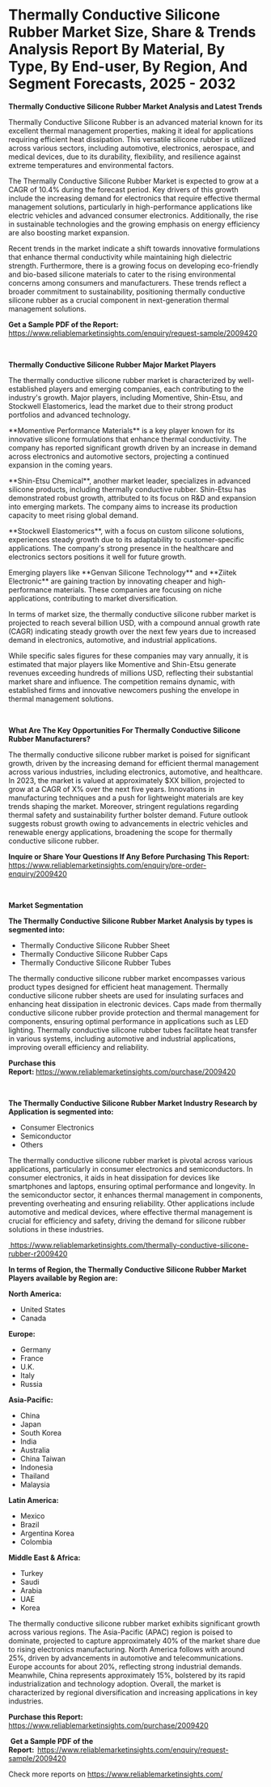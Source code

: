 <p><h1>Thermally Conductive Silicone Rubber Market Size, Share & Trends Analysis Report By Material, By Type, By End-user, By Region, And Segment Forecasts, 2025 - 2032</h1></p><p><strong>Thermally Conductive Silicone Rubber Market Analysis and Latest Trends</strong></p>
<p><p>Thermally Conductive Silicone Rubber is an advanced material known for its excellent thermal management properties, making it ideal for applications requiring efficient heat dissipation. This versatile silicone rubber is utilized across various sectors, including automotive, electronics, aerospace, and medical devices, due to its durability, flexibility, and resilience against extreme temperatures and environmental factors.</p><p>The Thermally Conductive Silicone Rubber Market is expected to grow at a CAGR of 10.4% during the forecast period. Key drivers of this growth include the increasing demand for electronics that require effective thermal management solutions, particularly in high-performance applications like electric vehicles and advanced consumer electronics. Additionally, the rise in sustainable technologies and the growing emphasis on energy efficiency are also boosting market expansion.</p><p>Recent trends in the market indicate a shift towards innovative formulations that enhance thermal conductivity while maintaining high dielectric strength. Furthermore, there is a growing focus on developing eco-friendly and bio-based silicone materials to cater to the rising environmental concerns among consumers and manufacturers. These trends reflect a broader commitment to sustainability, positioning thermally conductive silicone rubber as a crucial component in next-generation thermal management solutions.</p></p>
<p><strong>Get a Sample PDF of the Report:&nbsp;</strong> <a href="https://www.reliablemarketinsights.com/enquiry/request-sample/2009420?utm_campaign=2206&utm_medium=2&utm_source=Github&utm_content=ia&utm_term=01042025&utm_id=thermally-conductive-silicone-rubber">https://www.reliablemarketinsights.com/enquiry/request-sample/2009420</a></p>
<p>&nbsp;</p>
<p><strong>Thermally Conductive Silicone Rubber Major Market Players</strong></p>
<p><p>The thermally conductive silicone rubber market is characterized by well-established players and emerging companies, each contributing to the industry's growth. Major players, including Momentive, Shin-Etsu, and Stockwell Elastomerics, lead the market due to their strong product portfolios and advanced technology.</p><p>**Momentive Performance Materials** is a key player known for its innovative silicone formulations that enhance thermal conductivity. The company has reported significant growth driven by an increase in demand across electronics and automotive sectors, projecting a continued expansion in the coming years.</p><p>**Shin-Etsu Chemical**, another market leader, specializes in advanced silicone products, including thermally conductive rubber. Shin-Etsu has demonstrated robust growth, attributed to its focus on R&D and expansion into emerging markets. The company aims to increase its production capacity to meet rising global demand.</p><p>**Stockwell Elastomerics**, with a focus on custom silicone solutions, experiences steady growth due to its adaptability to customer-specific applications. The company's strong presence in the healthcare and electronics sectors positions it well for future growth.</p><p>Emerging players like **Genvan Silicone Technology** and **Ziitek Electronic** are gaining traction by innovating cheaper and high-performance materials. These companies are focusing on niche applications, contributing to market diversification.</p><p>In terms of market size, the thermally conductive silicone rubber market is projected to reach several billion USD, with a compound annual growth rate (CAGR) indicating steady growth over the next few years due to increased demand in electronics, automotive, and industrial applications.</p><p>While specific sales figures for these companies may vary annually, it is estimated that major players like Momentive and Shin-Etsu generate revenues exceeding hundreds of millions USD, reflecting their substantial market share and influence. The competition remains dynamic, with established firms and innovative newcomers pushing the envelope in thermal management solutions.</p></p>
<p>&nbsp;</p>
<p><strong>What Are The Key Opportunities For Thermally Conductive Silicone Rubber Manufacturers?</strong></p>
<p><p>The thermally conductive silicone rubber market is poised for significant growth, driven by the increasing demand for efficient thermal management across various industries, including electronics, automotive, and healthcare. In 2023, the market is valued at approximately $XX billion, projected to grow at a CAGR of X% over the next five years. Innovations in manufacturing techniques and a push for lightweight materials are key trends shaping the market. Moreover, stringent regulations regarding thermal safety and sustainability further bolster demand. Future outlook suggests robust growth owing to advancements in electric vehicles and renewable energy applications, broadening the scope for thermally conductive silicone rubber.</p></p>
<p><strong>Inquire or Share Your Questions If Any Before Purchasing This Report:</strong> <a href="https://www.reliablemarketinsights.com/enquiry/pre-order-enquiry/2009420?utm_campaign=2206&utm_medium=2&utm_source=Github&utm_content=ia&utm_term=01042025&utm_id=thermally-conductive-silicone-rubber">https://www.reliablemarketinsights.com/enquiry/pre-order-enquiry/2009420</a></p>
<p>&nbsp;</p>
<p><strong>Market Segmentation</strong></p>
<p><strong>The Thermally Conductive Silicone Rubber Market Analysis by types is segmented into:</strong></p>
<p><ul><li>Thermally Conductive Silicone Rubber Sheet</li><li>Thermally Conductive Silicone Rubber Caps</li><li>Thermally Conductive Silicone Rubber Tubes</li></ul></p>
<p><p>The thermally conductive silicone rubber market encompasses various product types designed for efficient heat management. Thermally conductive silicone rubber sheets are used for insulating surfaces and enhancing heat dissipation in electronic devices. Caps made from thermally conductive silicone rubber provide protection and thermal management for components, ensuring optimal performance in applications such as LED lighting. Thermally conductive silicone rubber tubes facilitate heat transfer in various systems, including automotive and industrial applications, improving overall efficiency and reliability.</p></p>
<p><strong>Purchase this Report:&nbsp;</strong><a href="https://www.reliablemarketinsights.com/purchase/2009420?utm_campaign=2206&utm_medium=2&utm_source=Github&utm_content=ia&utm_term=01042025&utm_id=thermally-conductive-silicone-rubber">https://www.reliablemarketinsights.com/purchase/2009420</a></p>
<p>&nbsp;</p>
<p><strong>The Thermally Conductive Silicone Rubber Market Industry Research by Application is segmented into:</strong></p>
<p><ul><li>Consumer Electronics</li><li>Semiconductor</li><li>Others</li></ul></p>
<p><p>The thermally conductive silicone rubber market is pivotal across various applications, particularly in consumer electronics and semiconductors. In consumer electronics, it aids in heat dissipation for devices like smartphones and laptops, ensuring optimal performance and longevity. In the semiconductor sector, it enhances thermal management in components, preventing overheating and ensuring reliability. Other applications include automotive and medical devices, where effective thermal management is crucial for efficiency and safety, driving the demand for silicone rubber solutions in these industries.</p></p>
<p><a href="https://www.reliablemarketinsights.com/thermally-conductive-silicone-rubber-r2009420?utm_campaign=2206&utm_medium=2&utm_source=Github&utm_content=ia&utm_term=01042025&utm_id=thermally-conductive-silicone-rubber">&nbsp;https://www.reliablemarketinsights.com/thermally-conductive-silicone-rubber-r2009420</a></p>
<p><strong>In terms of Region, the Thermally Conductive Silicone Rubber Market Players available by Region are:</strong></p>
<p>
    <p> <strong> North America: </strong>
        <ul>
            <li>United States</li>
            <li>Canada</li>
        </ul>
        </p> 
    <p> <strong> Europe: </strong>
        <ul>
            <li>Germany</li>
            <li>France</li>
            <li>U.K.</li>
            <li>Italy</li>
            <li>Russia</li>
        </ul>
        </p> 
    <p> <strong> Asia-Pacific: </strong>
        <ul>
            <li>China</li>
            <li>Japan</li>
            <li>South Korea</li>
            <li>India</li>
            <li>Australia</li>
            <li>China Taiwan</li>
            <li>Indonesia</li>
            <li>Thailand</li>
            <li>Malaysia</li>
        </ul>
        </p> 
    <p> <strong> Latin America: </strong>
        <ul>
            <li>Mexico</li>
            <li>Brazil</li>
            <li>Argentina Korea</li>
            <li>Colombia</li>
        </ul>
        </p> 
    <p> <strong> Middle East & Africa: </strong>
        <ul>
            <li>Turkey</li>
            <li>Saudi</li>
            <li>Arabia</li>
            <li>UAE</li>
            <li>Korea</li>
        </ul>
    </p>
    </p>
<p><p>The thermally conductive silicone rubber market exhibits significant growth across various regions. The Asia-Pacific (APAC) region is poised to dominate, projected to capture approximately 40% of the market share due to rising electronics manufacturing. North America follows with around 25%, driven by advancements in automotive and telecommunications. Europe accounts for about 20%, reflecting strong industrial demands. Meanwhile, China represents approximately 15%, bolstered by its rapid industrialization and technology adoption. Overall, the market is characterized by regional diversification and increasing applications in key industries.</p></p>
<p><strong>Purchase this Report: </strong><a href="https://www.reliablemarketinsights.com/purchase/2009420?utm_campaign=2206&utm_medium=2&utm_source=Github&utm_content=ia&utm_term=01042025&utm_id=thermally-conductive-silicone-rubber">https://www.reliablemarketinsights.com/purchase/2009420</a></p>
<p>&nbsp;<strong>Get a Sample PDF of the Report:&nbsp;&nbsp;</strong><a href="https://www.reliablemarketinsights.com/enquiry/request-sample/2009420?utm_campaign=2206&utm_medium=2&utm_source=Github&utm_content=ia&utm_term=01042025&utm_id=thermally-conductive-silicone-rubber">https://www.reliablemarketinsights.com/enquiry/request-sample/2009420</a></p>
<p><strong></strong></p>
<p>Check more reports on <a href="https://www.reliablemarketinsights.com/?utm_campaign=2206&utm_medium=2&utm_source=Github&utm_content=ia&utm_term=01042025&utm_id=thermally-conductive-silicone-rubber">https://www.reliablemarketinsights.com/</a></p>